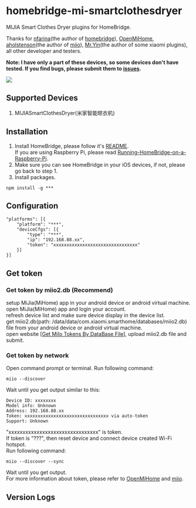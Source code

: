 # homebridge-mi-smartclothesdryer

MIJIA Smart Clothes Dryer plugins for HomeBridge.   
   
Thanks for [nfarina](https://github.com/nfarina)(the author of [homebridge](https://github.com/nfarina/homebridge)), [OpenMiHome](https://github.com/OpenMiHome/mihome-binary-protocol), [aholstenson](https://github.com/aholstenson)(the author of [miio](https://github.com/aholstenson/miio)), [Mr.Yin](https://github.com/YinHangCode)(the author of some xiaomi plugins), all other developer and testers.   
   
**Note: I have only a part of these devices, so some devices don't have tested. If you find bugs, please submit them to [issues](https://github.com/iyuenan3/homebridge-mi-smartclothesdryer/issues).**   

![](https://github.com/iyuenan3/homebridge-mi-smartclothesdryer/master/images/smartclothesdryer.jpg)

## Supported Devices
1. MIJIASmartClothesDryer(米家智能晾衣机)   

## Installation
1. Install HomeBridge, please follow it's [README](https://github.com/nfarina/homebridge/blob/master/README.md).   
If you are using Raspberry Pi, please read [Running-HomeBridge-on-a-Raspberry-Pi](https://github.com/nfarina/homebridge/wiki/Running-HomeBridge-on-a-Raspberry-Pi).   
2. Make sure you can see HomeBridge in your iOS devices, if not, please go back to step 1.   
3. Install packages.   
```
npm install -g ***
```
## Configuration
```
"platforms": [{
    "platform": "***",
    "deviceCfgs": [{
        "type": "***",
        "ip": "192.168.88.xx",
        "token": "xxxxxxxxxxxxxxxxxxxxxxxxxxxxxxxx"
    }]
}]
```
## Get token
### Get token by miio2.db (Recommend)
setup MiJia(MiHome) app in your android device or android virtual machine.   
open MiJia(MiHome) app and login your account.   
refresh device list and make sure device display in the device list.   
get miio2.db(path: /data/data/com.xiaomi.smarthome/databases/miio2.db) file from your android device or android virtual machine.   
open website [[Get MiIo Tokens By DataBase File](http://miio2.yinhh.com/)], upload miio2.db file and submit.    
### Get token by network
Open command prompt or terminal. Run following command:
```
miio --discover
```
Wait until you get output similar to this:
```
Device ID: xxxxxxxx   
Model info: Unknown   
Address: 192.168.88.xx   
Token: xxxxxxxxxxxxxxxxxxxxxxxxxxxxxxxx via auto-token   
Support: Unknown   
```
"xxxxxxxxxxxxxxxxxxxxxxxxxxxxxxxx" is token.   
If token is "???", then reset device and connect device created Wi-Fi hotspot.   
Run following command:   
```
miio --discover --sync
```
Wait until you get output.   
For more information about token, please refer to [OpenMiHome](https://github.com/OpenMiHome/mihome-binary-protocol) and [miio](https://github.com/aholstenson/miio).   

## Version Logs
